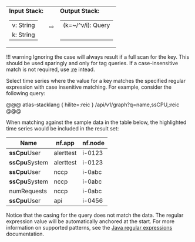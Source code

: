 <table>
  <tbody>
  <tr>
    <td>
      <strong>Input Stack:</strong>
      <table>
        <tbody>
        <tr><td>v: String</td></tr>
        <tr><td>k: String</td></tr>
        </tbody>
      </table>
    </td><td style="vertical-align: middle;">
      &#8680;
    </td><td>
      <strong>Output Stack:</strong>
      <table>
        <tbody>
        <tr><td>(k=~/^v/i): Query</td></tr>
        <tr><td>&nbsp;</td></tr>
        </tbody>
      </table>
    </td>
  </tr>
  </tbody>
</table>

!!! warning
    Ignoring the case will always result if a full scan for the key. This should be used
    sparingly and only for tag queries. If a case-insensitive match is not required, use
    [:re](re.md) intead.

Select time series where the value for a key matches the specified regular expression with
case insenitive matching. For example, consider the following query:

@@@ atlas-stacklang { hilite=:reic }
/api/v1/graph?q=name,ssCPU,:reic
@@@

When matching against the sample data in the table below, the highlighted time series would be
included in the result set:

<table>
  <thead>
  <th>Name</th><th>nf.app</th><th>nf.node</th>
  </thead>
  <tbody>
  <tr class="atlas-hilite">
    <td><strong>ssCpu</strong>User</td>
    <td>alerttest</td>
    <td>i-0123</td>
  </tr><tr class="atlas-hilite">
    <td><strong>ssCpu</strong>System</td>
    <td>alerttest</td>
    <td>i-0123</td>
  </tr><tr class="atlas-hilite">
    <td><strong>ssCpu</strong>User</td>
    <td>nccp</td>
    <td>i-0abc</td>
  </tr><tr class="atlas-hilite">
    <td><strong>ssCpu</strong>System</td>
    <td>nccp</td>
    <td>i-0abc</td>
  </tr><tr>
    <td>numRequests</td>
    <td>nccp</td>
    <td>i-0abc</td>
  </tr><tr class="atlas-hilite">
    <td><strong>ssCpu</strong>User</td>
    <td>api</td>
    <td>i-0456</td>
  </tr>
  </tbody>
</table>

Notice that the casing for the query does not match the data. The regular expression value will
be automatically anchored at the start. For more information on supported patterns, see the
[Java regular expressions] documentation.

[Java regular expressions]: https://docs.oracle.com/en/java/javase/11/docs/api/java.base/java/util/regex/Pattern.html
